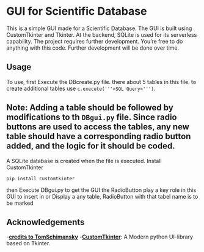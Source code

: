 # GUI for Scientific Database
This is a simple GUI made for a Scientific Database. The GUI is built using CustomTkinter and Tkinter. At the backend, SQLite is used for its serverless capability. The project requires further development. 
You’re free to do anything with this code. Further development will be done over time.

## Usage
To use, first Execute the DBcreate.py file. there about 5 tables in this file. to create additional tables use `c.execute('''<SQL Query>''')`.
## Note: Adding a table should be followed by modifications to th `DBgui.py` file. Since radio buttons are used to access the tables, any new table should have a corresponding radio button added, and the logic for it should be coded.
A SQLite database is created when the file is executed.
Install CustomTkinter
```
pip install customtkinter
```
then Execute DBgui.py to get the GUI
the RadioButton play a key role in this GUI to insert in or Display a any table, RadioButton with that tabel name is to be marked

## Acknowledgements
-**[credits to TomSchimansky](https://github.com/TomSchimansky/CustomTkinter.git)**
-**[CustomTkinter](https://customtkinter.tomschimansky.com/documentation)**: A Modern python UI-library based on Tkinter.

